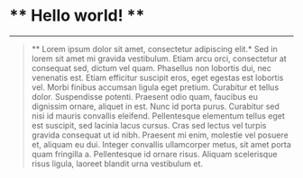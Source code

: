 # ** Hello world! **
---
> ** Lorem ipsum dolor sit amet, consectetur adipiscing elit.* Sed in lorem sit amet mi gravida vestibulum. Etiam arcu orci, consectetur at consequat sed, dictum vel quam. Phasellus non lobortis dui, nec venenatis est. Etiam efficitur suscipit eros, eget egestas est lobortis vel. Morbi finibus accumsan ligula eget pretium. Curabitur et tellus dolor. Suspendisse potenti. Praesent odio quam, faucibus eu dignissim ornare, aliquet in est. Nunc id porta purus. Curabitur sed nisi id mauris convallis eleifend. Pellentesque elementum tellus eget est suscipit, sed lacinia lacus cursus. Cras sed lectus vel turpis gravida consequat ut id nibh. Praesent mi enim, molestie vel posuere et, aliquam eu dui. Integer convallis ullamcorper metus, sit amet porta quam fringilla a. Pellentesque id ornare risus. Aliquam scelerisque risus ligula, laoreet blandit urna vestibulum et.

